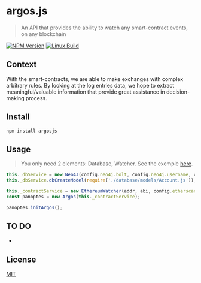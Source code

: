# argos.js
> An API that provides the ability to watch any smart-contract events, on any blockchain

[![NPM Version][npm-image]][npm-url]
[![Linux Build][travis-image]][travis-url]

## Context
With the smart-contracts, we are able to make exchanges with complex arbitrary rules. By looking at the log entries data, we hope to extract meaningful/valuable information that provide great assistance in decision-making process.

## Install

```bash
npm install argosjs
```

## Usage

> You only need 2 elements: Database, Watcher. See the exemple [here]().

```javascript
this._dbService = new Neo4J(config.neo4j.bolt, config.neo4j.username, config.neo4j.password);
this._dbService.dbCreateModel(require('./database/models/Account.js'));

this._contractService = new EthereumWatcher(addr, abi, config.etherscan.api, this._dbService);
const panoptes = new Argos(this._contractService);

panoptes.initArgos();
```

## TO DO
- 

## License

[MIT](http://vjpr.mit-license.org)

[npm-image]: https://img.shields.io/npm/v/argosjs.svg
[npm-url]: https://www.npmjs.com/package/argosjs
[travis-image]: https://img.shields.io/travis/live-js/live-xxx/master.svg
[travis-url]: https://travis-ci.org/live-js/live-xxx

